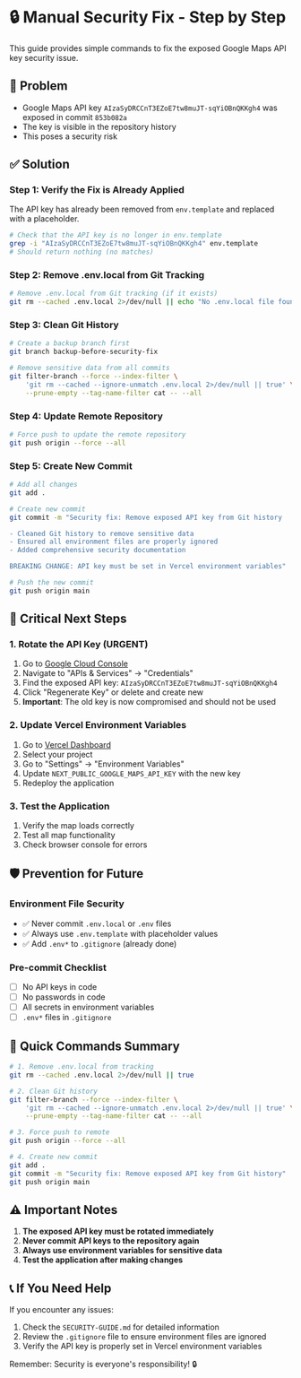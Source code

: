 # 🔒 Manual Security Fix - Step by Step

This guide provides simple commands to fix the exposed Google Maps API key security issue.

## 🚨 Problem
- Google Maps API key `AIzaSyDRCCnT3EZoE7tw8muJT-sqYiOBnQKKgh4` was exposed in commit `853b082a`
- The key is visible in the repository history
- This poses a security risk

## ✅ Solution

### Step 1: Verify the Fix is Already Applied
The API key has already been removed from `env.template` and replaced with a placeholder.

```bash
# Check that the API key is no longer in env.template
grep -i "AIzaSyDRCCnT3EZoE7tw8muJT-sqYiOBnQKKgh4" env.template
# Should return nothing (no matches)
```

### Step 2: Remove .env.local from Git Tracking
```bash
# Remove .env.local from Git tracking (if it exists)
git rm --cached .env.local 2>/dev/null || echo "No .env.local file found"
```

### Step 3: Clean Git History
```bash
# Create a backup branch first
git branch backup-before-security-fix

# Remove sensitive data from all commits
git filter-branch --force --index-filter \
    'git rm --cached --ignore-unmatch .env.local 2>/dev/null || true' \
    --prune-empty --tag-name-filter cat -- --all
```

### Step 4: Update Remote Repository
```bash
# Force push to update the remote repository
git push origin --force --all
```

### Step 5: Create New Commit
```bash
# Add all changes
git add .

# Create new commit
git commit -m "Security fix: Remove exposed API key from Git history

- Cleaned Git history to remove sensitive data
- Ensured all environment files are properly ignored
- Added comprehensive security documentation

BREAKING CHANGE: API key must be set in Vercel environment variables"

# Push the new commit
git push origin main
```

## 🔑 Critical Next Steps

### 1. Rotate the API Key (URGENT)
1. Go to [Google Cloud Console](https://console.cloud.google.com/)
2. Navigate to "APIs & Services" → "Credentials"
3. Find the exposed API key: `AIzaSyDRCCnT3EZoE7tw8muJT-sqYiOBnQKKgh4`
4. Click "Regenerate Key" or delete and create new
5. **Important**: The old key is now compromised and should not be used

### 2. Update Vercel Environment Variables
1. Go to [Vercel Dashboard](https://vercel.com/dashboard)
2. Select your project
3. Go to "Settings" → "Environment Variables"
4. Update `NEXT_PUBLIC_GOOGLE_MAPS_API_KEY` with the new key
5. Redeploy the application

### 3. Test the Application
1. Verify the map loads correctly
2. Test all map functionality
3. Check browser console for errors

## 🛡️ Prevention for Future

### Environment File Security
- ✅ Never commit `.env.local` or `.env` files
- ✅ Always use `.env.template` with placeholder values
- ✅ Add `.env*` to `.gitignore` (already done)

### Pre-commit Checklist
- [ ] No API keys in code
- [ ] No passwords in code
- [ ] All secrets in environment variables
- [ ] `.env*` files in `.gitignore`

## 🚀 Quick Commands Summary

```bash
# 1. Remove .env.local from tracking
git rm --cached .env.local 2>/dev/null || true

# 2. Clean Git history
git filter-branch --force --index-filter \
    'git rm --cached --ignore-unmatch .env.local 2>/dev/null || true' \
    --prune-empty --tag-name-filter cat -- --all

# 3. Force push to remote
git push origin --force --all

# 4. Create new commit
git add .
git commit -m "Security fix: Remove exposed API key from Git history"
git push origin main
```

## ⚠️ Important Notes

1. **The exposed API key must be rotated immediately**
2. **Never commit API keys to the repository again**
3. **Always use environment variables for sensitive data**
4. **Test the application after making changes**

## 📞 If You Need Help

If you encounter any issues:
1. Check the `SECURITY-GUIDE.md` for detailed information
2. Review the `.gitignore` file to ensure environment files are ignored
3. Verify the API key is properly set in Vercel environment variables

Remember: Security is everyone's responsibility! 🔒
